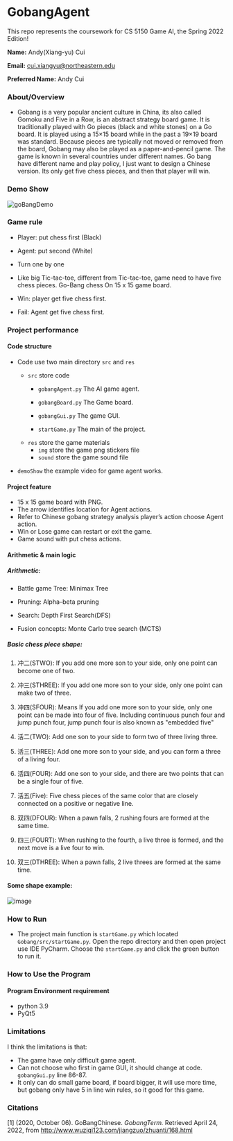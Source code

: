 # GobangAgent

This repo represents the coursework for CS 5150 Game AI, the Spring 2022 Edition!

**Name:** Andy(Xiang-yu) Cui


**Email:** cui.xiangyu@northeastern.edu

**Preferred Name:** Andy Cui



### About/Overview

* Gobang is a very popular ancient culture in China, its also called Gomoku and Five in a Row, is an abstract strategy board game. It is traditionally played with Go pieces (black and white stones) on a Go board. It is played using a 15×15 board while in the past a 19×19 board was standard. Because pieces are typically not moved or removed from the board, Gobang may also be played as a paper-and-pencil game. The game is known in several countries under different names. Go bang have different name and play policy, I just want to design a Chinese version. Its only get five chess pieces, and then that player will win. 

  
### Demo Show
![goBangDemo](https://github.com/AndyFCui/Gobang_AI_Agent__alphaBetaa/assets/10085168/7dc7723b-7d71-4c9f-9734-42ee89eb39fc)


### Game rule

* Player: put chess first (Black)

* Agent: put second (White)

* Turn one by one 

* Like big Tic-tac-toe, different from Tic-tac-toe, game need to have five chess pieces. Go-Bang chess On 15 x 15 game board.

* Win: player get five chess first.

* Fail: Agent get five chess first.

  


### Project performance 

#### Code structure

* Code use two main directory `src` and `res`
  * `src` store code
    * `gobangAgent.py` The AI game agent.
  
    * `gobangBoard.py` The Game board.
  
    * `gobangGui.py` The game GUI.
  
    * `startGame.py` The main of the project.  
  * `res` store the game materials
    * `img` store the game png stickers file
    * `sound` store the game sound file
  
* `demoShow` the example video for game agent works.



#### Project feature

* 15 x 15 game board with PNG.
* The arrow identifies location for Agent actions.
* Refer to Chinese gobang strategy analysis player’s action choose Agent action.
* Win or Lose game can restart or exit the game.
* Game sound with put chess actions.



#### Arithmetic & main logic

##### Arithmetic:

* Battle game Tree: Minimax Tree

* Pruning: Alpha–beta pruning

* Search: Depth First Search(DFS)

* Fusion concepts: Monte Carlo tree search (MCTS) 


##### Basic chess piece shape:

1. 冲二(STWO): If you add one more son to your side, only one point can become one of two.
   
2. 冲三(STHREE): If you add one more son to your side, only one point can make two of three.

3. 冲四(SFOUR): Means If you add one more son to your side, 
                only one point can be made into four of five. 
                Including continuous punch four and jump punch four, 
                jump punch four is also known as "embedded five"
            
4. 活二(TWO): Add one son to your side to form two of three living three.

5. 活三(THREE): Add one more son to your side, and you can form a three of a living four.

6. 活四(FOUR): Add one son to your side, and there are two points that can be a single four of five.

7. 活五(Five): Five chess pieces of the same color that are closely connected on a positive or negative line.

8. 双四(DFOUR): When a pawn falls, 2 rushing fours are formed at the same time.

9. 四三(FOURT): When rushing to the fourth, a live three is formed, and the next move is a live four to win.

10. 双三(DTHREE): When a pawn falls, 2 live threes are formed at the same time.


#### Some shape example:

![image](https://github.com/AndyFCui/Gobang_AI_Agent__alphaBetaa/assets/10085168/d674315c-be9e-43d2-8667-e1e0aa354f19)



### How to Run

* The project main function is `startGame.py` which located `Gobang/src/startGame.py`.
  Open the repo directory and then open project use IDE PyCharm. Choose the `startGame.py` and click the green button to run it. 




### How to Use the Program

#### Program Environment requirement
  * python 3.9
  * PyQt5


### Limitations

I think the limitations is that:

* The game have only difficult game agent.  
* Can not choose who first in game GUI, it should change at code. `gobangGui.py` line 86-87.
* It only can do small game board, if board bigger, it will use more time, but gobang only have 5 in line win rules, so it good for this game.



### Citations

[1] (2020, October 06). GoBangChinese. *GobangTerm.*  Retrieved April 24, 2022, from http://www.wuziqi123.com/jiangzuo/zhuanti/168.html
